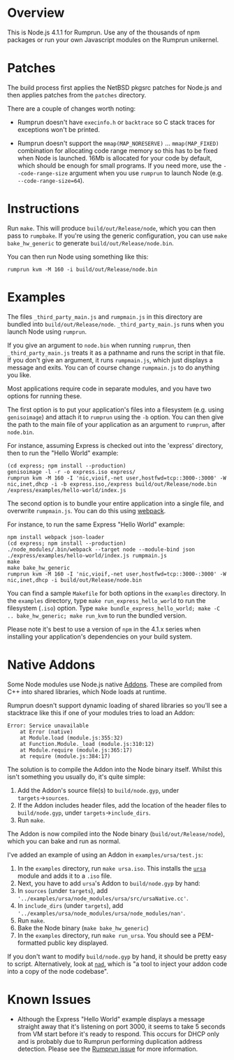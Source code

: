 Overview
========

This is Node.js 4.1.1 for Rumprun. Use any of the thousands of npm packages or run your own Javascript modules on the Rumprun unikernel.

Patches
=======

The build process first applies the NetBSD pkgsrc patches for Node.js and then
applies patches from the `patches` directory.

There are a couple of changes worth noting:

- Rumprun doesn't have `execinfo.h` or `backtrace` so C stack traces for
  exceptions won't be printed.

- Rumprun doesn't support the `mmap(MAP_NORESERVE)` ... `mmap(MAP_FIXED)`
  combination for allocating code range memory so this has to be fixed when
  Node is launched. 16Mb is allocated for your code by default, which should
  be enough for small programs. If you need more, use the `--code-range-size`
  argument when you use `rumprun` to launch Node (e.g. `--code-range-size=64`).

Instructions
============

Run `make`. This will produce `build/out/Release/node`, which you can then pass
to `rumpbake`. If you're using the generic configuration, you can use
`make bake_hw_generic` to generate `build/out/Release/node.bin`.

You can then run Node using something like this:

```shell
rumprun kvm -M 160 -i build/out/Release/node.bin
```

Examples
========

The files `_third_party_main.js` and `rumpmain.js` in this directory are bundled
 into `build/out/Release/node`. `_third_party_main.js` runs when you launch
Node using `rumprun`.

If you give an argument to `node.bin` when running `rumprun`, then
`_third_party_main.js` treats it as a pathname and runs the script in that file.
If you don't give an argument, it runs `rumpmain.js`, which just displays a
message and exits. You can of course change `rumpmain.js` to do anything you
like.

Most applications require code in separate modules, and you have two
options for running these.

The first option is to put your application's files into a filesystem (e.g.
using `genisoimage`) and attach it to `rumprun` using the `-b` option. You can
then give the path to the main file of your application as an argument to
`rumprun`, after `node.bin`.

For instance, assuming Express is checked out into the 'express' directory,
then to run the "Hello World" example:

```shell
(cd express; npm install --production)
genisoimage -l -r -o express.iso express/
rumprun kvm -M 160 -I 'nic,vioif,-net user,hostfwd=tcp::3000-:3000' -W nic,inet,dhcp -i -b express.iso,/express build/out/Release/node.bin /express/examples/hello-world/index.js
```

The second option is to bundle your entire application into a single file,
and overwrite `rumpmain.js`. You can do this using
[webpack](http://webpack.github.io/).

For instance, to run the same Express "Hello World" example:

```
npm install webpack json-loader
(cd express; npm install --production)
./node_modules/.bin/webpack --target node --module-bind json ./express/examples/hello-world/index.js rumpmain.js
make
make bake_hw_generic
rumprun kvm -M 160 -I 'nic,vioif,-net user,hostfwd=tcp::3000-:3000' -W nic,inet,dhcp -i build/out/Release/node.bin
```

You can find a sample `Makefile` for both options in the `examples` directory.
In the `examples` directory, type `make run_express_hello_world` to run the
filesystem (`.iso`) option. Type `make bundle_express_hello_world;
make -C .. bake_hw_generic; make run_kvm` to run the bundled version.

Please note it's best to use a version of `npm` in the 4.1.x series when
installing your application's dependencies on your build system.

Native Addons
=============

Some Node modules use Node.js native
[Addons](https://nodejs.org/api/addons.html). These are compiled from C++ into
shared libraries, which Node loads at runtime.

Rumprun doesn't support dynamic loading of shared libraries so you'll see a
stacktrace like this if one of your modules tries to load an Addon:

```
Error: Service unavailable
    at Error (native)
    at Module.load (module.js:355:32)
    at Function.Module._load (module.js:310:12)
    at Module.require (module.js:365:17)
    at require (module.js:384:17)
```

The solution is to compile the Addon into the Node binary itself. Whilst this
isn't something you usually do, it's quite simple:

1. Add the Addon's source file(s) to `build/node.gyp`, under
   `targets`&rarr;`sources`.
2. If the Addon includes header files, add the location of the header files to
   `build/node.gyp`, under `targets`&rarr;`include_dirs`.
3. Run `make`.

The Addon is now compiled into the Node binary (`build/out/Release/node`),
which you can bake and run as normal.

I've added an example of using an Addon in `examples/ursa/test.js`:

1. In the `examples` directory, run `make ursa.iso`. This installs the
   [`ursa`](https://github.com/quartzjer/ursa) module and adds it to a `.iso`
   file.
2. Next, you have to add `ursa`'s Addon to `build/node.gyp` by hand:
  1. In `sources` (under `targets`), add `'../examples/ursa/node_modules/ursa/src/ursaNative.cc'`.
  2. In `include_dirs` (under `targets`), add `'../examples/ursa/node_modules/ursa/node_modules/nan'`.
3. Run `make`.
4. Bake the Node binary (`make bake_hw_generic`)
5. In the `examples` directory, run `make run_ursa`. You should see a
   PEM-formatted public key displayed.

If you don't want to modify `build/node.gyp` by hand, it should be pretty easy
to script. Alternatively, look at
[`nad`](https://github.com/thlorenz/nad), which is "a tool to inject your addon
code into a copy of the node codebase".

Known Issues
============

- Although the Express "Hello World" example displays a message straight away
  that it's listening on port 3000, it seems to take 5 seconds from VM start
  before it's ready to respond. This occurs for DHCP only and is probably due
  to Rumprun performing duplication address detection. Please see the
  [Rumprun issue](https://github.com/rumpkernel/rumprun/issues/56) for more
  information.
